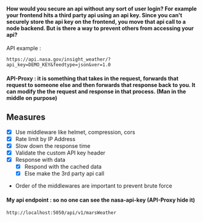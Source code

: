 #### How would you secure an api without any sort of user login? For example your frontend hits a third party api using an api key. Since you can't securely store the api key on the frontend, you move that api call to a node backend. But is there a way to prevent others from accessing your api?

API example :
```
https://api.nasa.gov/insight_weather/?api_key=DEMO_KEY&feedtype=json&ver=1.0
```

#### API-Proxy : it is something that takes in the request, forwards that request to someone else and then forwards that response back to you. It can modify the the request and response in that process. (Man in the middle on purpose)

## Measures

* [x] Use middleware like helmet, compression, cors
* [x] Rate limit by IP Address
* [x] Slow down the response time
* [x] Validate the custom API key header
* [x] Response with data
  * [x] Respond with the cached data
  * [x] Else make the 3rd party api call
* Order of the middlewares are important to prevent brute force 

#### My api endpoint : so no one can see the nasa-api-key (API-Proxy hide it)
```
http://localhost:5050/api/v1/marsWeather
```
